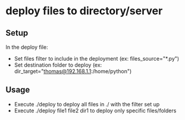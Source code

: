 # deploy files to directory/server

## Setup 
In the deploy file:
* Set files filter to include in the deployment (ex: files_source="*.py")
* Set destination folder to deploy (ex: dir_target="thomas@192.168.1.1:/home/python")

## Usage 
* Execute ./deploy to deploy all files in ./ with the filter set up
* Execute ./deploy file1 file2 dir1 to deploy only specific files/folders
